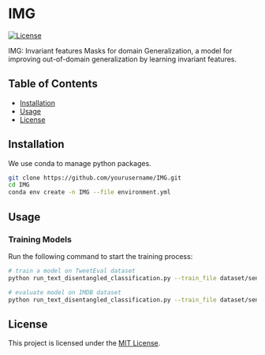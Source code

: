 # IMG

[![License](https://img.shields.io/badge/license-MIT-blue.svg)](LICENSE)

IMG: Invariant features Masks for domain Generalization, a model for improving out-of-domain generalization by learning invariant features.

## Table of Contents
- [Installation](#installation)
- [Usage](#usage)
- [License](#license)

## Installation
We use conda to manage python packages.
```bash
git clone https://github.com/yourusername/IMG.git
cd IMG
conda env create -n IMG --file environment.yml
```

## Usage
### Training Models
Run the following command to start the training process:
```bash
# train a model on TweetEval dataset
python run_text_disentangled_classification.py --train_file dataset/sentiment/TweetEval_sentiment/train/tc_train.csv --validation_file dataset/sentiment/TweetEval_sentiment/valid/tc_valid.csv --model_name_or_path facebook/bart-large  --num_train_epochs 100 --output_dir checkpoints/bart_TweetEval --model_class BartForTokenAttentionSparseCLSJoint
```

```bash
# evaluate model on IMDB dataset
python run_text_disentangled_classification.py --train_file dataset/sentiment/original_imdb/test.csv --validation_file dataset/sentiment/original_imdb/test.csv --model_name_or_path checkpoints/bart_TweetEval  --output_dir checkpoints/out/ --model_class BartForTokenAttentionSparseCLSJoint --only_evaluation
```
## License

This project is licensed under the [MIT License](LICENSE).

